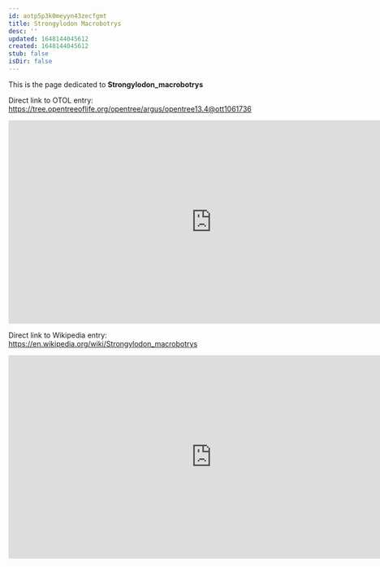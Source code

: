 ```yaml
---
id: aotp5p3k0meyyn43zecfgmt
title: Strongylodon Macrobotrys
desc: ''
updated: 1648144045612
created: 1648144045612
stub: false
isDir: false
---
```

This is the page dedicated to **Strongylodon_macrobotrys**


Direct link to OTOL entry: https://tree.opentreeoflife.org/opentree/argus/opentree13.4@ott1061736



<html>
    <body>
    <iframe src="https://tree.opentreeoflife.org/opentree/argus/opentree13.4@ott1061736"
    width="800" height="400" frameborder="0" allowfullscreen> </iframe>
    </body>
</html>
    


Direct link to Wikipedia entry: https://en.wikipedia.org/wiki/Strongylodon_macrobotrys



<html>
    <body>
    <iframe src="https://en.wikipedia.org/wiki/Strongylodon_macrobotrys"
    width="800" height="400" frameborder="0" allowfullscreen> </iframe>
    </body>
</html>
    

